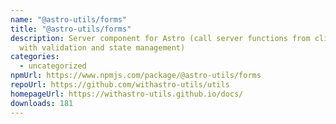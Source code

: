 ```yaml
---
name: "@astro-utils/forms"
title: "@astro-utils/forms"
description: Server component for Astro (call server functions from client side
  with validation and state management)
categories:
  - uncategorized
npmUrl: https://www.npmjs.com/package/@astro-utils/forms
repoUrl: https://github.com/withastro-utils/utils
homepageUrl: https://withastro-utils.github.io/docs/
downloads: 181
---
```


